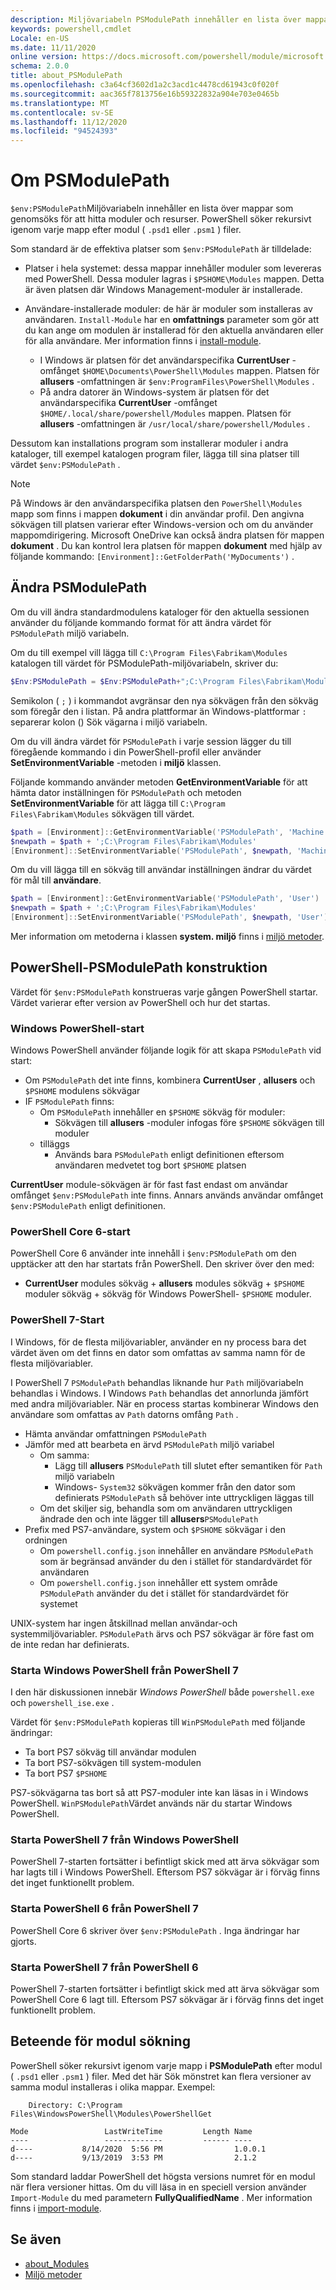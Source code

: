 ```yaml
---
description: Miljövariabeln PSModulePath innehåller en lista över mappar som genomsöks för att hitta moduler och resurser.
keywords: powershell,cmdlet
Locale: en-US
ms.date: 11/11/2020
online version: https://docs.microsoft.com/powershell/module/microsoft.powershell.core/about/about_PSModulePath?view=powershell-6&WT.mc_id=ps-gethelp
schema: 2.0.0
title: about_PSModulePath
ms.openlocfilehash: c3a64cf3602d1a2c3acd1c4478cd61943c0f020f
ms.sourcegitcommit: aac365f7813756e16b59322832a904e703e0465b
ms.translationtype: MT
ms.contentlocale: sv-SE
ms.lasthandoff: 11/12/2020
ms.locfileid: "94524393"
---
```

# <a name="about-psmodulepath"></a>Om PSModulePath

`$env:PSModulePath`Miljövariabeln innehåller en lista över mappar som genomsöks för att hitta moduler och resurser. PowerShell söker rekursivt igenom varje mapp efter modul ( `.psd1` eller `.psm1` ) filer.

Som standard är de effektiva platser som `$env:PSModulePath` är tilldelade:

- Platser i hela systemet: dessa mappar innehåller moduler som levereras med PowerShell. Dessa moduler lagras i `$PSHOME\Modules` mappen. Detta är även platsen där Windows Management-moduler är installerade.

- Användare-installerade moduler: de här är moduler som installeras av användaren.
  `Install-Module` har en **omfattnings** parameter som gör att du kan ange om modulen är installerad för den aktuella användaren eller för alla användare. Mer information finns i [install-module](xref:PowerShellGet.Install-Module).

  - I Windows är platsen för det användarspecifika **CurrentUser** -omfånget `$HOME\Documents\PowerShell\Modules` mappen. Platsen för **allusers** -omfattningen är `$env:ProgramFiles\PowerShell\Modules` .
  - På andra datorer än Windows-system är platsen för det användarspecifika **CurrentUser** -omfånget `$HOME/.local/share/powershell/Modules` mappen. Platsen för **allusers** -omfattningen är `/usr/local/share/powershell/Modules` .

Dessutom kan installations program som installerar moduler i andra kataloger, till exempel katalogen program filer, lägga till sina platser till värdet `$env:PSModulePath` .

> [!NOTE]
> På Windows är den användarspecifika platsen den `PowerShell\Modules` mapp som finns i mappen **dokument** i din användar profil. Den angivna sökvägen till platsen varierar efter Windows-version och om du använder mappomdirigering. Microsoft OneDrive kan också ändra platsen för mappen **dokument** . Du kan kontrol lera platsen för mappen **dokument** med hjälp av följande kommando: `[Environment]::GetFolderPath('MyDocuments')` .

## <a name="modifying-psmodulepath"></a>Ändra PSModulePath

Om du vill ändra standardmodulens kataloger för den aktuella sessionen använder du följande kommando format för att ändra värdet för `PSModulePath` miljö variabeln.

Om du till exempel vill lägga till `C:\Program Files\Fabrikam\Modules` katalogen till värdet för PSModulePath-miljövariabeln, skriver du:

```powershell
$Env:PSModulePath = $Env:PSModulePath+";C:\Program Files\Fabrikam\Modules"
```

Semikolon ( `;` ) i kommandot avgränsar den nya sökvägen från den sökväg som föregår den i listan. På andra plattformar än Windows-plattformar `:` separerar kolon () Sök vägarna i miljö variabeln.

Om du vill ändra värdet för `PSModulePath` i varje session lägger du till föregående kommando i din PowerShell-profil eller använder **SetEnvironmentVariable** -metoden i **miljö** klassen.

Följande kommando använder metoden **GetEnvironmentVariable** för att hämta dator inställningen för `PSModulePath` och metoden **SetEnvironmentVariable** för att lägga till `C:\Program Files\Fabrikam\Modules` sökvägen till värdet.

```powershell
$path = [Environment]::GetEnvironmentVariable('PSModulePath', 'Machine')
$newpath = $path + ';C:\Program Files\Fabrikam\Modules'
[Environment]::SetEnvironmentVariable('PSModulePath', $newpath, 'Machine')
```

Om du vill lägga till en sökväg till användar inställningen ändrar du värdet för mål till **användare**.

```powershell
$path = [Environment]::GetEnvironmentVariable('PSModulePath', 'User')
$newpath = $path + ';C:\Program Files\Fabrikam\Modules'
[Environment]::SetEnvironmentVariable('PSModulePath', $newpath, 'User')
```

Mer information om metoderna i klassen **system. miljö** finns i [miljö metoder](/dotnet/api/system.environment).

## <a name="powershell-psmodulepath-construction"></a>PowerShell-PSModulePath konstruktion

Värdet för `$env:PSModulePath` konstrueras varje gången PowerShell startar.
Värdet varierar efter version av PowerShell och hur det startas.

### <a name="windows-powershell-startup"></a>Windows PowerShell-start

Windows PowerShell använder följande logik för att skapa `PSModulePath` vid start:

- Om `PSModulePath` det inte finns, kombinera **CurrentUser** , **allusers** och `$PSHOME` modulens sökvägar
- IF `PSModulePath` finns:
  - Om `PSModulePath` innehåller en `$PSHOME` sökväg för moduler:
    - Sökvägen till **allusers** -moduler infogas före `$PSHOME` sökvägen till moduler
  - tilläggs
    - Används bara `PSModulePath` enligt definitionen eftersom användaren medvetet tog bort `$PSHOME` platsen

**CurrentUser** module-sökvägen är för fast fast endast om användar omfånget `$env:PSModulePath` inte finns. Annars används användar omfånget `$env:PSModulePath` enligt definitionen.

### <a name="powershell-core-6-startup"></a>PowerShell Core 6-start

PowerShell Core 6 använder inte innehåll i `$env:PSModulePath` om den upptäcker att den har startats från PowerShell. Den skriver över den med:

- **CurrentUser** modules sökväg + **allusers** modules sökväg + `$PSHOME` moduler sökväg + sökväg för Windows PowerShell- `$PSHOME` moduler.

### <a name="powershell-7-startup"></a>PowerShell 7-Start

I Windows, för de flesta miljövariabler, använder en ny process bara det värdet även om det finns en dator som omfattas av samma namn för de flesta miljövariabler.

I PowerShell 7 `PSModulePath` behandlas liknande hur `Path` miljövariabeln behandlas i Windows. I Windows `Path` behandlas det annorlunda jämfört med andra miljövariabler. När en process startas kombinerar Windows den användare som omfattas av `Path` datorns omfång `Path` .

- Hämta användar omfattningen `PSModulePath`
- Jämför med att bearbeta en ärvd `PSModulePath` miljö variabel
  - Om samma:
    - Lägg till **allusers** `PSModulePath` till slutet efter semantiken för `Path` miljö variabeln
    - Windows- `System32` sökvägen kommer från den dator som definierats `PSModulePath` så behöver inte uttryckligen läggas till
  - Om det skiljer sig, behandla som om användaren uttryckligen ändrade den och inte lägger till **allusers**`PSModulePath`
- Prefix med PS7-användare, system och `$PSHOME` sökvägar i den ordningen
  - Om `powershell.config.json` innehåller en användare `PSModulePath` som är begränsad använder du den i stället för standardvärdet för användaren
  - Om `powershell.config.json` innehåller ett system område `PSModulePath` använder du det i stället för standardvärdet för systemet

UNIX-system har ingen åtskillnad mellan användar-och systemmiljövariabler.
`PSModulePath` ärvs och PS7 sökvägar är före fast om de inte redan har definierats.

### <a name="starting-windows-powershell-from-powershell-7"></a>Starta Windows PowerShell från PowerShell 7

I den här diskussionen innebär _Windows PowerShell_ både `powershell.exe` och `powershell_ise.exe` .

Värdet för `$env:PSModulePath` kopieras till `WinPSModulePath` med följande ändringar:

- Ta bort PS7 sökväg till användar modulen
- Ta bort PS7-sökvägen till system-modulen
- Ta bort PS7 `$PSHOME`

PS7-sökvägarna tas bort så att PS7-moduler inte kan läsas in i Windows PowerShell. `WinPSModulePath`Värdet används när du startar Windows PowerShell.

### <a name="starting-powershell-7-from-windows-powershell"></a>Starta PowerShell 7 från Windows PowerShell

PowerShell 7-starten fortsätter i befintligt skick med att ärva sökvägar som har lagts till i Windows PowerShell. Eftersom PS7 sökvägar är i förväg finns det inget funktionellt problem.

### <a name="starting-powershell-6-from-powershell-7"></a>Starta PowerShell 6 från PowerShell 7

PowerShell Core 6 skriver över `$env:PSModulePath` . Inga ändringar har gjorts.

### <a name="starting-powershell-7-from-powershell-6"></a>Starta PowerShell 7 från PowerShell 6

PowerShell 7-starten fortsätter i befintligt skick med att ärva sökvägar som PowerShell Core 6 lagt till. Eftersom PS7 sökvägar är i förväg finns det inget funktionellt problem.

## <a name="module-search-behavior"></a>Beteende för modul sökning

PowerShell söker rekursivt igenom varje mapp i **PSModulePath** efter modul ( `.psd1` eller `.psm1` ) filer. Med det här Sök mönstret kan flera versioner av samma modul installeras i olika mappar. Exempel:

```Output
    Directory: C:\Program Files\WindowsPowerShell\Modules\PowerShellGet

Mode                 LastWriteTime         Length Name
----                 -------------         ------ ----
d----           8/14/2020  5:56 PM                1.0.0.1
d----           9/13/2019  3:53 PM                2.1.2
```

Som standard laddar PowerShell det högsta versions numret för en modul när flera versioner hittas. Om du vill läsa in en speciell version använder `Import-Module` du med parametern **FullyQualifiedName** . Mer information finns i [import-module](xref:Microsoft.PowerShell.Core.Import-Module).

## <a name="see-also"></a>Se även

- [about_Modules](about_Modules.md)
- [Miljö metoder](/dotnet/api/system.environment)
